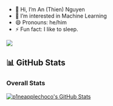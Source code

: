 - 👋 Hi, I’m An (Thien) Nguyen
- 👀 I’m interested in Machine Learning
- 😄 Pronouns: he/him
- ⚡ Fun fact: I like to sleep.

<!---
p1neapplechoco/p1neapplechoco is a ✨ special ✨ repository because its `README.md` (this file) appears on your GitHub profile.
You can click the Preview link to take a look at your changes.
--->

![](https://komarev.com/ghpvc/?username=p1neapplechoco)

## 📊 GitHub Stats

### Overall Stats

[![p1neapplechoco's GitHub Stats](https://github-readme-stats.vercel.app/api?username=p1neapplechoco&show_icons=true&theme=highcontrast)](https://github.com/p1neapplechoco)
